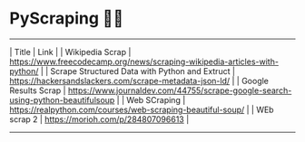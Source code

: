 # PyScraping :rainbow::rainbow:
----------------------------------------------------------------------------------------------------------------------------------------------------------------------------------------------------------------------------------------------------------------------------------------------------------------------------------------
| Title                                         | Link                                                                       |
| Wikipedia Scrap                                | https://www.freecodecamp.org/news/scraping-wikipedia-articles-with-python/ |
| Scrape Structured Data with Python and Extruct | https://hackersandslackers.com/scrape-metadata-json-ld/                    |
| Google Results Scrap                           | https://www.journaldev.com/44755/scrape-google-search-using-python-beautifulsoup |
| Web SCraping                                   | https://realpython.com/courses/web-scraping-beautiful-soup/                |
| WEb scrap 2                                    | https://morioh.com/p/284807096613                                          |

--------------------------------------------------------------------------------------------------------------------------------------------------------------------
